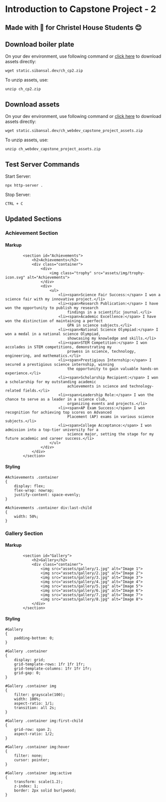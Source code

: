 # Introduction to Capstone Project - 2
## Made with 💝 for Christel House Students 😊

## Download boiler plate
On your dev environment, use following command or [click here](https://static.sibansal.dev/ch_cp2.zip) to download assets directly:
```
wget static.sibansal.dev/ch_cp2.zip
```

To unzip assets, use:
```
unzip ch_cp2.zip
```

## Download assets
On your dev environment, use following command or [click here](https://static.sibansal.dev/ch_webdev_capstone_project_assets.zip) to download assets directly:
```
wget static.sibansal.dev/ch_webdev_capstone_project_assets.zip
```

To unzip assets, use:
```
unzip ch_webdev_capstone_project_assets.zip
```

## Test Server Commands
Start Server:
```
npx http-server .
```

Stop Server:
```
CTRL + C
```
## Updated Sections

### Achievement Section

#### Markup
```
        <section id="Achievements">
            <h2>Achievements</h2>
            <div class="container">
                <div>
                    <img class="trophy" src="assets/img/trophy-icon.svg" alt="Achievements">
                </div>
                <div>
                    <ul>
                        <li><span>Science Fair Success:</span> I won a science fair with my innovative project.</li>
                        <li><span>Research Publication:</span> I have won the opportunity to publish my research
                            findings in a scientific journal.</li>
                        <li><span>Academic Excellence:</span> I have won the distinction of maintaining a perfect
                            GPA in science subjects.</li>
                        <li><span>National Science Olympiad:</span> I won a medal in a national science Olympiad,
                            showcasing my knowledge and skills.</li>
                        <li><span>STEM Competition:</span> I won accolades in STEM competitions, demonstrating my
                            prowess in science, technology, engineering, and mathematics.</li>
                        <li><span>Prestigious Internship:</span> I secured a prestigious science internship, winning
                            the opportunity to gain valuable hands-on experience.</li>
                        <li><span>Scholarship Recipient:</span> I won a scholarship for my outstanding academic
                            achievements in science and technology-related fields.</li>
                        <li><span>Leadership Role:</span> I won the chance to serve as a leader in a science club,
                            organizing events and projects.</li>
                        <li><span>AP Exam Success:</span> I won recognition for achieving top scores on Advanced
                            Placement (AP) exams in various science subjects.</li>
                        <li><span>College Acceptance:</span> I won admission into a top-tier university for a
                            science major, setting the stage for my future academic and career success.</li>
                    </ul>
                </div>
            </div>
        </section>
```

#### Styling
```
#Achievements .container
{
    display: flex;
    flex-wrap: nowrap;
    justify-content: space-evenly;
}

#Achievements .container div:last-child
{
    width: 50%;
}
```

### Gallery Section

#### Markup
```
        <section id="Gallery">
            <h2>Gallery</h2>
            <div class="container">
                <img src="assets/gallery/1.jpg" alt="Image 1">
                <img src="assets/gallery/2.jpg" alt="Image 2">
                <img src="assets/gallery/3.jpg" alt="Image 3">
                <img src="assets/gallery/4.jpg" alt="Image 4">
                <img src="assets/gallery/5.jpg" alt="Image 5">
                <img src="assets/gallery/6.jpg" alt="Image 6">
                <img src="assets/gallery/7.jpg" alt="Image 7">
                <img src="assets/gallery/8.jpg" alt="Image 8">
            </div>
        </section>
```

#### Styling
```
#Gallery
{
    padding-bottom: 0;
}

#Gallery .container
{
    display: grid;
    grid-template-rows: 1fr 1fr 1fr;
    grid-template-columns: 1fr 1fr 1fr;
    grid-gap: 0;
}

#Gallery .container img
{
    filter: grayscale(100);
    width: 100%;
    aspect-ratio: 1/1;
    transition: all 2s;
}

#Gallery .container img:first-child
{
    grid-row: span 2;
    aspect-ratio: 1/2;
}

#Gallery .container img:hover
{
    filter: none;
    cursor: pointer;
}

#Gallery .container img:active
{
    transform: scale(1.2);
    z-index: 1;
    border: 2px solid burlywood;
}
```